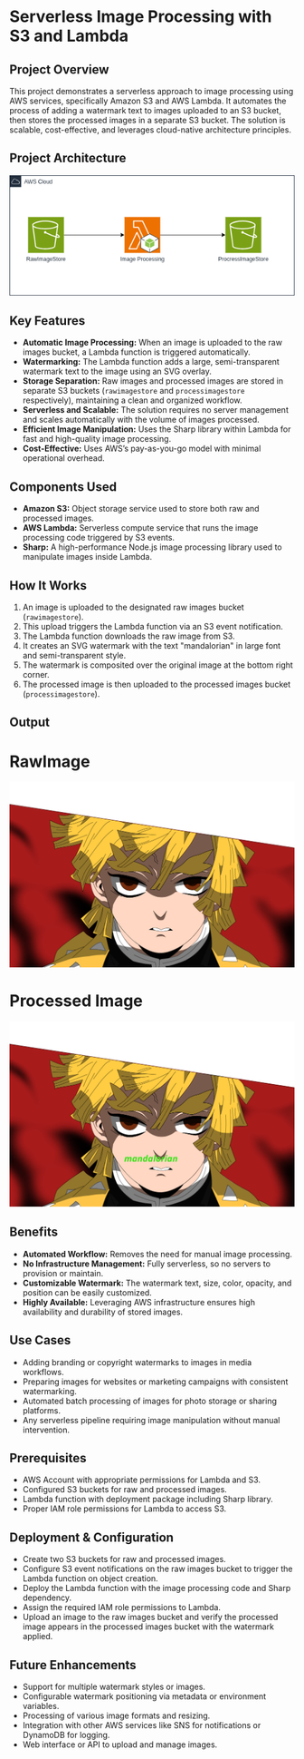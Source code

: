 # Serverless Image Processing with S3 and Lambda

## Project Overview

This project demonstrates a serverless approach to image processing using AWS services, specifically Amazon S3 and AWS Lambda. It automates the process of adding a watermark text to images uploaded to an S3 bucket, then stores the processed images in a separate S3 bucket. The solution is scalable, cost-effective, and leverages cloud-native architecture principles.

## Project Architecture

![image.png](Architecture.png)

## Key Features

- **Automatic Image Processing:** When an image is uploaded to the raw images bucket, a Lambda function is triggered automatically.
- **Watermarking:** The Lambda function adds a large, semi-transparent watermark text to the image using an SVG overlay.
- **Storage Separation:** Raw images and processed images are stored in separate S3 buckets (`rawimagestore` and `processimagestore` respectively), maintaining a clean and organized workflow.
- **Serverless and Scalable:** The solution requires no server management and scales automatically with the volume of images processed.
- **Efficient Image Manipulation:** Uses the Sharp library within Lambda for fast and high-quality image processing.
- **Cost-Effective:** Uses AWS’s pay-as-you-go model with minimal operational overhead.

## Components Used

- **Amazon S3:** Object storage service used to store both raw and processed images.
- **AWS Lambda:** Serverless compute service that runs the image processing code triggered by S3 events.
- **Sharp:** A high-performance Node.js image processing library used to manipulate images inside Lambda.

## How It Works

1. An image is uploaded to the designated raw images bucket (`rawimagestore`).
2. This upload triggers the Lambda function via an S3 event notification.
3. The Lambda function downloads the raw image from S3.
4. It creates an SVG watermark with the text "mandalorian" in large font and semi-transparent style.
5. The watermark is composited over the original image at the bottom right corner.
6. The processed image is then uploaded to the processed images bucket (`processimagestore`).

## Output

# RawImage

![image.png](demonslayer.png)

# Processed Image

![image.png](demonslayerprocess.png)

## Benefits

- **Automated Workflow:** Removes the need for manual image processing.
- **No Infrastructure Management:** Fully serverless, so no servers to provision or maintain.
- **Customizable Watermark:** The watermark text, size, color, opacity, and position can be easily customized.
- **Highly Available:** Leveraging AWS infrastructure ensures high availability and durability of stored images.

## Use Cases

- Adding branding or copyright watermarks to images in media workflows.
- Preparing images for websites or marketing campaigns with consistent watermarking.
- Automated batch processing of images for photo storage or sharing platforms.
- Any serverless pipeline requiring image manipulation without manual intervention.

## Prerequisites

- AWS Account with appropriate permissions for Lambda and S3.
- Configured S3 buckets for raw and processed images.
- Lambda function with deployment package including Sharp library.
- Proper IAM role permissions for Lambda to access S3.

## Deployment & Configuration

- Create two S3 buckets for raw and processed images.
- Configure S3 event notifications on the raw images bucket to trigger the Lambda function on object creation.
- Deploy the Lambda function with the image processing code and Sharp dependency.
- Assign the required IAM role permissions to Lambda.
- Upload an image to the raw images bucket and verify the processed image appears in the processed images bucket with the watermark applied.

## Future Enhancements

- Support for multiple watermark styles or images.
- Configurable watermark positioning via metadata or environment variables.
- Processing of various image formats and resizing.
- Integration with other AWS services like SNS for notifications or DynamoDB for logging.
- Web interface or API to upload and manage images.


